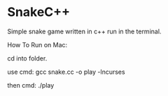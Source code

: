 # SnakeC++
Simple snake game written in c++ run in the terminal.

How To Run on Mac:

cd into folder.

use cmd:       gcc snake.cc -o play -lncurses

then cmd:      ./play
    
